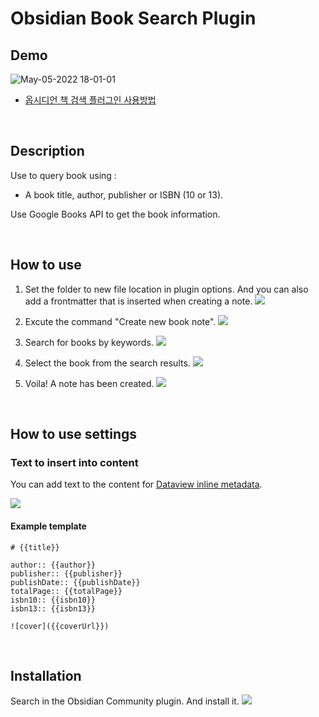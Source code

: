 # Obsidian Book Search Plugin


## Demo
![May-05-2022 18-01-01](https://user-images.githubusercontent.com/3969643/166892687-d36868ef-f966-41af-9bb1-88e17ea5753f.gif)

- [옵시디언 책 검색 플러그인 사용방법](https://steemit.com/hive-101145/@anpigon/20220407t124549019z)

<br>

## Description

Use to query book using :

- A book title, author, publisher or ISBN (10 or 13).

Use Google Books API to get the book information.

<br>

## How to use

1. Set the folder to new file location in plugin options. And you can also add a frontmatter that is inserted when creating a note.
   ![](https://user-images.githubusercontent.com/3969643/162614248-c60baab1-ef26-4f68-bf78-d0bc462e6c41.png)

2. Excute the command "Create new book note".
   ![](https://user-images.githubusercontent.com/3969643/161973483-ab007598-e0b8-433f-9697-75ee0ef74195.png)

3. Search for books by keywords.
   ![](https://user-images.githubusercontent.com/3969643/161973979-51f642c9-626a-4015-a7e9-dfdbe6ec2cbc.png)

4. Select the book from the search results.
   ![](https://user-images.githubusercontent.com/3969643/161974310-13c3b39b-51dc-472f-b787-db64f74caf74.png)

5. Voila! A note has been created.
   ![](https://user-images.githubusercontent.com/3969643/161974593-1b7bfe69-cb9d-47d7-a43d-1d725295a122.png)

<br>

## How to use settings

### Text to insert into content
You can add text to the content for [Dataview inline metadata](https://blacksmithgu.github.io/obsidian-dataview/data-annotation/#pages).

![](https://user-images.githubusercontent.com/3969643/166099265-407c62e1-16d0-460c-b9e1-eae5b5e3db19.png)

#### Example template

```
# {{title}}

author:: {{author}}
publisher:: {{publisher}}
publishDate:: {{publishDate}}
totalPage:: {{totalPage}}
isbn10:: {{isbn10}}
isbn13:: {{isbn13}}

![cover]({{coverUrl}})
```

<br>

## Installation

Search in the Obsidian Community plugin. And install it.
![](https://user-images.githubusercontent.com/3969643/166097211-abb60f55-3d77-4de6-9e0d-b681f903aafc.png)
